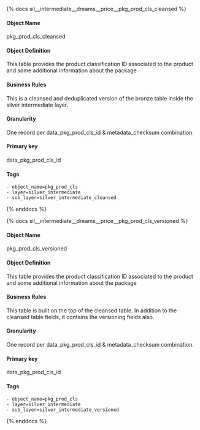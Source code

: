 {% docs sil__intermediate__dreams__price__pkg_prod_cls_cleansed %}

#### Object Name
pkg_prod_cls_cleansed

#### Object Definition
This table provides the product classification ID associated to the product and some additional information about the package

#### Business Rules
This is a cleansed and deduplicated version of the bronze table inside the silver intermediate layer.

#### Granularity
One record per data_pkg_prod_cls_id & metadata_checksum combination.

#### Primary key
data_pkg_prod_cls_id

#### Tags
    - object_name=pkg_prod_cls
    - layer=silver_intermediate
    - sub_layer=silver_intermediate_cleansed

{% enddocs %}

{% docs sil__intermediate__dreams__price__pkg_prod_cls_versioned %}

#### Object Name
pkg_prod_cls_versioned

#### Object Definition
This table provides the product classification ID associated to the product and some additional information about the package

#### Business Rules
This table is built on the top of the cleansed table. In addition to the cleansed table fields, it contains the versioning fields also.

#### Granularity
One record per data_pkg_prod_cls_id & metadata_checksum combination.

#### Primary key
data_pkg_prod_cls_id

#### Tags
    - object_name=pkg_prod_cls
    - layer=silver_intermediate
    - sub_layer=silver_intermediate_versioned

{% enddocs %}